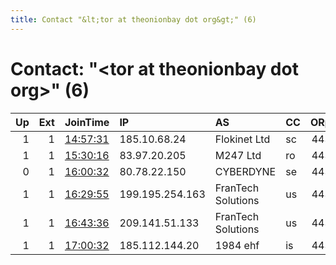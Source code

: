 ```yaml
---
title: Contact "&lt;tor at theonionbay dot org&gt;" (6)
---
```


# Contact: "&lt;tor at theonionbay dot org&gt;" (6)

|   Up |   Ext | JoinTime                                                                                            | IP              | AS                 | CC   |   ORp |   Dirp | OS    | Version   | Nickname           |   eFamMembers |
|-----:|------:|:----------------------------------------------------------------------------------------------------|:----------------|:-------------------|:-----|------:|-------:|:------|:----------|:-------------------|--------------:|
|    1 |     1 | [14:57:31](https://metrics.torproject.org/rs.html#details/7531A45D52C27C9C20550D4541628E5508B8B82F) | 185.10.68.24    | Flokinet Ltd       | sc   |   443 |     80 | Linux | 0.4.4.6   | TheOnionbayExitRO2 |             1 |
|    1 |     1 | [15:30:16](https://metrics.torproject.org/rs.html#details/D0602861314DB63CF1B2EA149E065634679A1146) | 83.97.20.205    | M247 Ltd           | ro   |   443 |     80 | Linux | 0.4.4.6   | TheOnionbayExitRO  |             1 |
|    0 |     1 | [16:00:32](https://metrics.torproject.org/rs.html#details/9C386A06B4092063DB6213054D3EA40AFEEE29FE) | 80.78.22.150    | CYBERDYNE          | se   |   443 |     80 | Linux | 0.4.4.6   | TheOnionbayExitSE  |             1 |
|    1 |     1 | [16:29:55](https://metrics.torproject.org/rs.html#details/C073A8F7356AC35ED0E9EB6A12FE0728769221DF) | 199.195.254.163 | FranTech Solutions | us   |   443 |     80 | Linux | 0.4.4.6   | TheOnionbayExitUS2 |             1 |
|    1 |     1 | [16:43:36](https://metrics.torproject.org/rs.html#details/DEC5C46036E300D8A0185690A56C2F9DAAA6A287) | 209.141.51.133  | FranTech Solutions | us   |   443 |     80 | Linux | 0.4.4.6   | TheOnionbayExitUS  |             1 |
|    1 |     1 | [17:00:32](https://metrics.torproject.org/rs.html#details/032BBDDC74BB4AE3CCB6A6E59497CC256C167C43) | 185.112.144.20  | 1984 ehf           | is   |   443 |     80 | Linux | 0.4.4.6   | TheOnionbayExitIS  |             1 |
